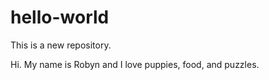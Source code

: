 # hello-world
This is a new repository. 

Hi. My name is Robyn and I love puppies, food, and puzzles. 
